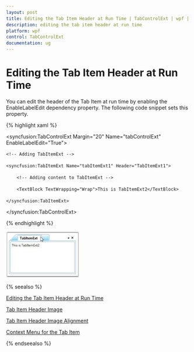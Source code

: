 ```yaml
---
layout: post
title: Editing the Tab Item Header at Run Time | TabControlExt | wpf | Syncfusion
description: editing the tab item header at run time
platform: wpf
control: TabControlExt
documentation: ug
---
```


# Editing the Tab Item Header at Run Time

You can edit the header of the Tab Item at run time by enabling the EnableLabelEdit dependency property. The following code snippet sets this property.


{% highlight xaml %}

<!-- Adding TabControlExt  -->

<syncfusion:TabControlExt Margin="20" Name="tabControlExt" EnableLabelEdit="True">

    <!-- Adding TabItemExt -->

    <syncfusion:TabItemExt Name="tabItemExt1" Header="TabItemExt1">

        <!-- Adding content to TabItemExt -->

        <TextBlock TextWrapping="Wrap">This is TabItemExt2</TextBlock>

    </syncfusion:TabItemExt>

</syncfusion:TabControlExt>

{% endhighlight %}


![](Editing-the-Tab-Item-Header-at-Run-Time_images/Editing-the-Tab-Item-Header-at-Run-Time_img1.jpeg)

{% seealso %}

[Editing the Tab Item Header at Run Time](https://help.syncfusion.com/wpf/tabext/editing-the-tab-item-header-at-run-time)

[Tab Item Header Image](https://help.syncfusion.com/wpf/tabext/tab-item-header#header-image)

[Tab Item Header Image Alignment](https://help.syncfusion.com/wpf/tabext/tab-item-header#image-alignment) 

[Context Menu for the Tab Item](https://help.syncfusion.com/wpf/tabext/setting-tablistcontextmenu-and-tabitemcontextmenu-for-tab-item)

{% endseealso %}